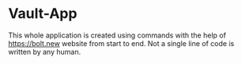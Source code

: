 # Vault-App
This whole application is created using commands with the help of https://bolt.new website from start to end.
Not a single line of code is written by any human.
  
